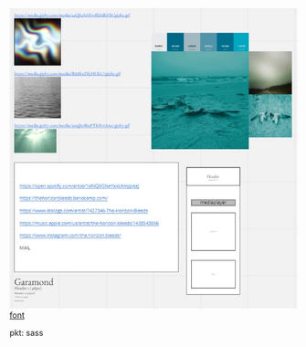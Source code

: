 ![Wireframes](./public/wireframes.jpg)
[font](https://fonts.google.com/specimen/EB+Garamond?query=garamond)

pkt: sass